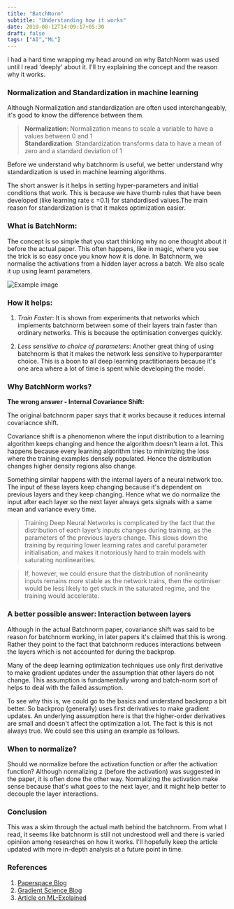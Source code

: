 ```yaml
---
title: "BatchNorm"
subtitle: "Understanding how it works"
date: 2019-08-12T14:09:17+05:30
draft: false
tags: ["AI","ML"]
---
```

I had a hard time wrapping my head around on why BatchNorm was used until I read 'deeply' about it. I'll try explaining the concept and the reason why it works.

### Normalization and Standardization in machine learning 
Although Normalization and standardization are often used interchangeably, it's good to know the difference between them.


>**Normalization**: Normalization means to scale a variable to have a values between 0 and 1    
>**Standardization**:  Standardization transforms data to have a mean of zero and a standard deviation of 1

Before we understand why batchnorm is useful, we better understand why standardization is used in machine learning algorithms. 

The short answer is it helps in setting hyper-parameters and initial conditions that work. This is because we have thumb rules that have been developed (like learning rate ε =0.1) for standardised values.The main reason for standardization is that it makes optimization easier. 

### What is BatchNorm:
The concept is so simple that you start thinking why no one thought about it before the actual paper. This often happens, like in magic, where you see the trick is so easy once you know how it is done.
In Batchnorm, we normalise the activations from a hidden layer across a batch. We also scale it up using learnt parameters. 

![Example image](/batchnorm.png) 


### How it helps:
1. *Train Faster*: It is shown from experiments that networks which implements batchnorm between some of their layers train faster than ordinary networks. This is because the optimisation converges quickly.

2. *Less sensitive to choice of parameters*: Another great thing of using batchnorm is that it makes the network less sensitive to hyperparamter choice. This is a boon to all deep learning practitionaers because it's one area where a lot of time is spent while developing the model.

### Why BatchNorm works?
**The wrong answer - Internal Covariance Shift:**

The original batchnorm paper says that it works because it reduces internal covariacnce shift.

Covariance shift is a phenomenon where the input distribution to a learning algorithm keeps changing and hence the algorithm doesn't learn a lot. This happens because every learning algorithm tries to minimizing the loss where the training examples densely populated.  Hence the distribution changes higher density regions also change. 

Something similar happens with the internal layers of a neural network too. The input of these layers keep changing because it's dependent on previous layers and they keep changing. Hence what we do normalize the input after each layer so the next layer always gets signals with a same mean and variance every time. 
 
> Training Deep Neural Networks is complicated by the fact that the distribution of each layer’s inputs changes during training, as the parameters of the previous layers change. This slows down the training by requiring lower learning rates and careful parameter initialisation, and makes it notoriously hard to train models with saturating nonlinearities.

> If, however, we could ensure that the distribution of nonlinearity inputs remains more stable as the network trains, then the optimiser would be less likely to get stuck in the saturated regime, and the training would accelerate.


### A better possible answer: Interaction between layers

Although in the actual Batchnorm paper, covariance shift was said to be reason for batchnorm working, in later papers it's claimed that this is wrong. Rather they point to the fact that batchnorm reduces interactions between the layers which is not accounted for during the backprop.

Many of the deep learning optimization techniques use only first derivative to make gradient updates under the assumption that other layers do not change. This assumption is fundamentally wrong and batch-norm sort of helps to deal with the failed assumption.

To see why this is, we could go to the basics and understand backprop a bit better. So backprop (generally) uses first derivatives to make gradient updates. An underlying assumption here is that the higher-order derivatives are small and doesn't affect the optimization a lot. The fact is this is not always true. We could see this using an example as follows. 

### When to normalize?
Should we normalize before the activation function or after the activation function? Although normalizing z (before the activation) was suggested in the paper, it is often done the other way. Normalizing the activation make sense because that's what goes to the next layer, and it might help better to  decouple the layer interactions. 

### Conclusion
This was a skim through the actual math behind the batchnorm. From what I read, it seems like batchnorm is still not undrestood well and there is varied opiniion among researches on how it works. I'll hopefully keep the article updated with more in-depth analysis at a future point in time.

### References

 1. [Paperspace Blog](https://blog.paperspace.com/busting-the-myths-about-batch-normalization/)
 2. [Gradient Science Blog](http://gradientscience.org/batchnorm/)
 3. [Article on ML-Explained](https://mlexplained.com/2018/01/10/an-intuitive-explanation-of-why-batch-normalization-really-works-normalization-in-deep-learning-part-1/)
 
